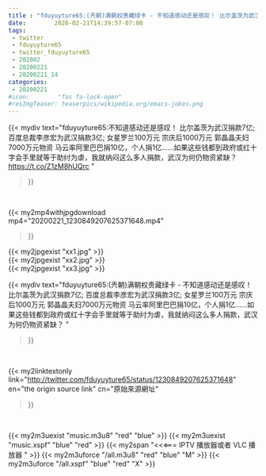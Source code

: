 ```yaml
---
title : "fduyuyture65:(兲朝)满朝权贵藏绿卡 - 不知道感动还是感叹！ 比尔盖茨为武汉捐款7亿; 百度总裁李彦宏为武汉捐款3亿; 女星罗兰100万元 宗庆后1000万元 郭晶晶夫妇7000万元物资 马云率阿里巴巴捐10亿，个人捐1亿……如果这些钱都到政府或红十字会手里就等于助纣为虐，我就纳闷这么多人捐款，武汉为何仍物资紧缺？ "
date:        2020-02-21T14:39:57-07:00
tags:
 - twitter
 - fduyuyture65
 - twitter_fduyuyture65
 - 202002
 - 20200221
 - 20200221_14
categories:
 - 20200221
#icon:        "fas fa-lock-open"
#resImgTeaser: teaserpics/wikipedia.org/emacs-jokes.png
---
```


{{< mydiv text="fduyuyture65:不知道感动还是感叹！ 比尔盖茨为武汉捐款7亿; 百度总裁李彦宏为武汉捐款3亿; 女星罗兰100万元 宗庆后1000万元 郭晶晶夫妇7000万元物资 马云率阿里巴巴捐10亿，个人捐1亿……如果这些钱都到政府或红十字会手里就等于助纣为虐，我就纳闷这么多人捐款，武汉为何仍物资紧缺？ https://t.co/Z1zM8hUQrc "
>}}
<br>


{{< my2mp4withjpgdownload mp4="20200221_1230849207625371648.mp4"
>}}

{{< my2jpgexist "xx1.jpg" >}}<br>
{{< my2jpgexist "xx2.jpg" >}}<br>
{{< my2jpgexist "xx3.jpg" >}}<br>



{{< mydiv text="fduyuyture65:(兲朝)满朝权贵藏绿卡 - 不知道感动还是感叹！ 比尔盖茨为武汉捐款7亿; 百度总裁李彦宏为武汉捐款3亿; 女星罗兰100万元 宗庆后1000万元 郭晶晶夫妇7000万元物资 马云率阿里巴巴捐10亿，个人捐1亿……如果这些钱都到政府或红十字会手里就等于助纣为虐，我就纳闷这么多人捐款，武汉为何仍物资紧缺？ "
>}}
<br>

{{< my2linktextonly link="http://twitter.com/fduyuyture65/status/1230849207625371648"
en="the origin source link" cn="原始來源網址"
>}}


<br>

{{< my2m3uexist "music.m3u8" "red"  "blue" >}} {{< my2m3uexist "music.xspf" "blue" "red"  >}} {{< my2span "<<<=== IPTV 播放器或者 VLC 播放器 " >}} {{< my2m3uforce "/all.m3u8" "red"  "blue" "M" >}} {{< my2m3uforce "/all.xspf" "blue" "red"  "X" >}} 
